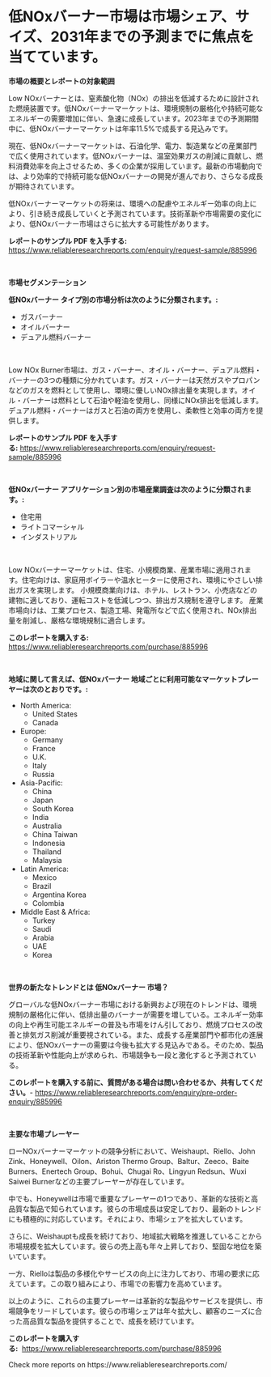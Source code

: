 <p><h1>低NOxバーナー市場は市場シェア、サイズ、2031年までの予測までに焦点を当てています。</h1></p><p><strong>市場の概要とレポートの対象範囲</strong></p>
<p><p>Low NOxバーナーとは、窒素酸化物（NOx）の排出を低減するために設計された燃焼装置です。低NOxバーナーマーケットは、環境規制の厳格化や持続可能なエネルギーの需要増加に伴い、急速に成長しています。2023年までの予測期間中に、低NOxバーナーマーケットは年率11.5%で成長する見込みです。</p><p>現在、低NOxバーナーマーケットは、石油化学、電力、製造業などの産業部門で広く使用されています。低NOxバーナーは、温室効果ガスの削減に貢献し、燃料消費効率を向上させるため、多くの企業が採用しています。最新の市場動向では、より効率的で持続可能な低NOxバーナーの開発が進んでおり、さらなる成長が期待されています。</p><p>低NOxバーナーマーケットの将来は、環境への配慮やエネルギー効率の向上により、引き続き成長していくと予測されています。技術革新や市場需要の変化により、低NOxバーナー市場はさらに拡大する可能性があります。</p></p>
<p><strong>レポートのサンプル PDF を入手する:</strong> <a href="https://www.reliableresearchreports.com/enquiry/request-sample/885996">https://www.reliableresearchreports.com/enquiry/request-sample/885996</a></p>
<p>&nbsp;</p>
<p><strong>市場セグメンテーション</strong></p>
<p><strong>低NOxバーナー タイプ別の市場分析は次のように分類されます。:</strong></p>
<p><ul><li>ガスバーナー</li><li>オイルバーナー</li><li>デュアル燃料バーナー</li></ul></p>
<p>&nbsp;</p>
<p><p>Low NOx Burner市場は、ガス・バーナー、オイル・バーナー、デュアル燃料・バーナーの3つの種類に分かれています。ガス・バーナーは天然ガスやプロパンなどのガスを燃料として使用し、環境に優しいNOx排出量を実現します。オイル・バーナーは燃料として石油や軽油を使用し、同様にNOx排出を低減します。デュアル燃料・バーナーはガスと石油の両方を使用し、柔軟性と効率の両方を提供します。</p></p>
<p><strong>レポートのサンプル PDF を入手する:</strong>&nbsp;<a href="https://www.reliableresearchreports.com/enquiry/request-sample/885996">https://www.reliableresearchreports.com/enquiry/request-sample/885996</a></p>
<p>&nbsp;</p>
<p><strong> 低NOxバーナー アプリケーション別の市場産業調査は次のように分類されます。:</strong></p>
<p><ul><li>住宅用</li><li>ライトコマーシャル</li><li>インダストリアル</li></ul></p>
<p>&nbsp;</p>
<p><p>Low NOxバーナーマーケットは、住宅、小規模商業、産業市場に適用されます。住宅向けは、家庭用ボイラーや温水ヒーターに使用され、環境にやさしい排出ガスを実現します。 小規模商業向けは、ホテル、レストラン、小売店などの建物に適しており、運転コストを低減しつつ、排出ガス規制を遵守します。 産業市場向けは、工業プロセス、製造工場、発電所などで広く使用され、NOx排出量を削減し、厳格な環境規制に適合します。</p></p>
<p><strong>このレポートを購入する:</strong>&nbsp; <a href="https://www.reliableresearchreports.com/purchase/885996">https://www.reliableresearchreports.com/purchase/885996</a></p>
<p>&nbsp;</p>
<p><strong>地域に関して言えば、低NOxバーナー 地域ごとに利用可能なマーケットプレーヤーは次のとおりです。:</strong></p>
<p><ul>
    <li>
        North America:
        <ul>
            <li>United States</li>
            <li>Canada</li>
        </ul>
    </li>
    <li>
        Europe:
        <ul>
            <li>Germany</li>
            <li>France</li>
            <li>U.K.</li>
            <li>Italy</li>
            <li>Russia</li>
        </ul>
    </li>
    <li>
        Asia-Pacific:
        <ul>
            <li>China</li>
            <li>Japan</li>
            <li>South Korea</li>
            <li>India</li>
            <li>Australia</li>
            <li>China Taiwan</li>
            <li>Indonesia</li>
            <li>Thailand</li>
            <li>Malaysia</li>
        </ul>
    </li>
    <li>
        Latin America:
        <ul>
            <li>Mexico</li>
            <li>Brazil</li>
            <li>Argentina Korea</li>
            <li>Colombia</li>
        </ul>
    </li>
    <li>
        Middle East & Africa:
        <ul>
            <li>Turkey</li>
            <li>Saudi</li>
            <li>Arabia</li>
            <li>UAE</li>
            <li>Korea</li>
        </ul>
    </li>
    </ul></p>
<p>&nbsp;</p>
<p><strong>世界の新たなトレンドとは 低NOxバーナー 市場？</strong></p>
<p><p>グローバルな低NOxバーナー市場における新興および現在のトレンドは、環境規制の厳格化に伴い、低排出量のバーナーが需要を増している。エネルギー効率の向上や再生可能エネルギーの普及も市場をけん引しており、燃焼プロセスの改善と排気ガス削減が重要視されている。また、成長する産業部門や都市化の進展により、低NOxバーナーの需要は今後も拡大する見込みである。そのため、製品の技術革新や性能向上が求められ、市場競争も一段と激化すると予測されている。</p></p>
<p><strong>このレポートを購入する前に、質問がある場合は問い合わせるか、共有してください。</strong>- <a href="https://www.reliableresearchreports.com/enquiry/pre-order-enquiry/885996">https://www.reliableresearchreports.com/enquiry/pre-order-enquiry/885996</a></p>
<p>&nbsp;</p>
<p><strong>主要な市場プレーヤー</strong></p>
<p><p>ローNOxバーナーマーケットの競争分析において、Weishaupt、Riello、John Zink、Honeywell、Oilon、Ariston Thermo Group、Baltur、Zeeco、Baite Burners、Enertech Group、Bohui、Chugai Ro、Lingyun Redsun、Wuxi Saiwei Burnerなどの主要プレーヤーが存在しています。 </p><p>中でも、Honeywellは市場で重要なプレーヤーの1つであり、革新的な技術と高品質な製品で知られています。彼らの市場成長は安定しており、最新のトレンドにも積極的に対応しています。それにより、市場シェアを拡大しています。</p><p>さらに、Weishauptも成長を続けており、地域拡大戦略を推進していることから市場規模を拡大しています。彼らの売上高も年々上昇しており、堅固な地位を築いています。</p><p>一方、Rielloは製品の多様化やサービスの向上に注力しており、市場の要求に応えています。この取り組みにより、市場での影響力を高めています。</p><p>以上のように、これらの主要プレーヤーは革新的な製品やサービスを提供し、市場競争をリードしています。彼らの市場シェアは年々拡大し、顧客のニーズに合った高品質な製品を提供することで、成長を続けています。</p></p>
<p><strong>このレポートを購入する:</strong>&nbsp;&nbsp;<a href="https://www.reliableresearchreports.com/purchase/885996">https://www.reliableresearchreports.com/purchase/885996</a></p>
<p>Check more reports on https://www.reliableresearchreports.com/</p>